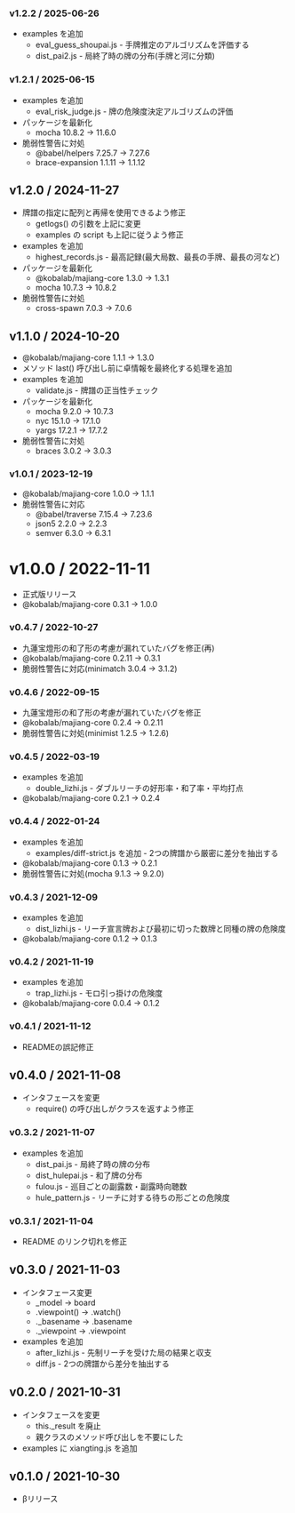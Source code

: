 ### v1.2.2 / 2025-06-26

  - examples を追加
    - eval_guess_shoupai.js - 手牌推定のアルゴリズムを評価する
    - dist_pai2.js - 局終了時の牌の分布(手牌と河に分類)

### v1.2.1 / 2025-06-15

  - examples を追加
    - eval_risk_judge.js - 牌の危険度決定アルゴリズムの評価
  - パッケージを最新化
    - mocha 10.8.2 → 11.6.0
  - 脆弱性警告に対処
    - @babel/helpers 7.25.7 → 7.27.6
    - brace-expansion 1.1.11 → 1.1.12

## v1.2.0 / 2024-11-27

  - 牌譜の指定に配列と再帰を使用できるよう修正
    - getlogs() の引数を上記に変更
    - examples の script も上記に従うよう修正
  - examples を追加
    - highest_records.js - 最高記録(最大局数、最長の手牌、最長の河など)
  - パッケージを最新化
    - @kobalab/majiang-core 1.3.0 → 1.3.1
    - mocha 10.7.3 → 10.8.2
  - 脆弱性警告に対処
    - cross-spawn 7.0.3 → 7.0.6

## v1.1.0 / 2024-10-20

  - @kobalab/majiang-core 1.1.1 → 1.3.0
  - メソッド last() 呼び出し前に卓情報を最終化する処理を追加
  - examples を追加
    - validate.js - 牌譜の正当性チェック
  - パッケージを最新化
    - mocha 9.2.0 → 10.7.3
    - nyc 15.1.0 → 17.1.0
    - yargs 17.2.1 → 17.7.2
  - 脆弱性警告に対処
    - braces 3.0.2 → 3.0.3

### v1.0.1 / 2023-12-19

  - @kobalab/majiang-core 1.0.0 → 1.1.1
  - 脆弱性警告に対応
    - @babel/traverse 7.15.4 → 7.23.6
    - json5 2.2.0 → 2.2.3
    - semver 6.3.0 → 6.3.1

# v1.0.0 / 2022-11-11

  - 正式版リリース
  - @kobalab/majiang-core 0.3.1 → 1.0.0

### v0.4.7 / 2022-10-27

  - 九蓮宝燈形の和了形の考慮が漏れていたバグを修正(再)
  - @kobalab/majiang-core 0.2.11 → 0.3.1
  - 脆弱性警告に対応(minimatch 3.0.4 → 3.1.2)

### v0.4.6 / 2022-09-15

  - 九蓮宝燈形の和了形の考慮が漏れていたバグを修正
  - @kobalab/majiang-core 0.2.4 → 0.2.11
  - 脆弱性警告に対処(minimist 1.2.5 → 1.2.6)

### v0.4.5 / 2022-03-19

  - examples を追加
    - double_lizhi.js - ダブルリーチの好形率・和了率・平均打点
  - @kobalab/majiang-core 0.2.1 → 0.2.4

### v0.4.4 / 2022-01-24

  - examples を追加
    - examples/diff-strict.js を追加  - 2つの牌譜から厳密に差分を抽出する
  - @kobalab/majiang-core 0.1.3 → 0.2.1
  - 脆弱性警告に対処(mocha 9.1.3 → 9.2.0)

### v0.4.3 / 2021-12-09

  - examples を追加
    - dist_lizhi.js  - リーチ宣言牌および最初に切った数牌と同種の牌の危険度
  - @kobalab/majiang-core 0.1.2 → 0.1.3

### v0.4.2 / 2021-11-19

  - examples を追加
    - trap_lizhi.js  - モロ引っ掛けの危険度
  - @kobalab/majiang-core 0.0.4 → 0.1.2

### v0.4.1 / 2021-11-12

  - READMEの誤記修正

## v0.4.0 / 2021-11-08

  - インタフェースを変更
    - require() の呼び出しがクラスを返すよう修正

### v0.3.2 / 2021-11-07

  - examples を追加
    - dist_pai.js  - 局終了時の牌の分布
    - dist_hulepai.js  - 和了牌の分布
    - fulou.js  - 巡目ごとの副露数・副露時向聴数
    - hule_pattern.js  - リーチに対する待ちの形ごとの危険度

### v0.3.1 / 2021-11-04

  - README のリンク切れを修正

## v0.3.0 / 2021-11-03

  - インタフェース変更
    - _model → board
    - .viewpoint() → .watch()
    - ._basename → .basename
    - ._viewpoint → .viewpoint
  - examples を追加
    - after_lizhi.js  - 先制リーチを受けた局の結果と収支
    - diff.js  - 2つの牌譜から差分を抽出する

## v0.2.0 / 2021-10-31

  - インタフェースを変更
     - this._result を廃止
     - 親クラスのメソッド呼び出しを不要にした
  - examples に xiangting.js を追加

## v0.1.0 / 2021-10-30

  - βリリース
